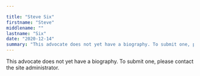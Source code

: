```yaml
---

title: "Steve Six"
firstname: "Steve"
middlename: ""
lastname: "Six"
date: "2020-12-14"
summary: "This advocate does not yet have a biography. To submit one, please contact the site administrator."
---
```

This advocate does not yet have a biography. To submit one, please contact the site administrator.

